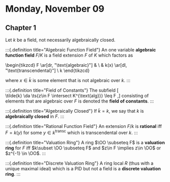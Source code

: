 # Monday, November 09

## Chapter 1

Let $k$ be a field, not necessarily algebraically closed.

:::{.definition title="Algebraic Function Field"}
An one variable **algebraic function field** $F/K$ is a field extension $F$ of $K$ which factors as 

\begin{tikzcd}
F \ar[dr, "\text{algebraic}"] & \\
& k(x) \ar[dl, "\text{transcendental}"] \\
k
\end{tikzcd}

where $x\in \bar{k}$ is some element that is not algebraic over $k$.
:::

:::{.definition title="Field of Constants"}
The subfield
\[  
\tilde{k} \da \ts{z\in F \intersect K^{\text{alg}}} \leq F
,\]
consisting of elements that are algebraic over $F$ is denoted the **field of constants**.
:::

:::{.definition title="Algebraically Closed"}
If $\tilde k = k$, we say that $k$ is **algebraically closed** in $F$.
:::

:::{.definition title="Rational Function Field"}
An extension $F/k$  is **rational** iff $F = k(y)$ for some $y\in k^{\text{transc}}$ which is transcendental over $k$.
:::

:::{.definition title="Valuation Ring"}
A ring $\OO \subseteq F$ is a **valuation ring** for $F$ iff $k\subset \OO \subseteq  F$ and $z\in F \implies z\in \OO$ or $z^{-1} \in \OO$.
:::


:::{.definition title="Discrete Valuation Ring"}
A ring local $R$ (thus with a unique maximal ideal) which is a PID but not a field is a **discrete valuation ring**.
:::

